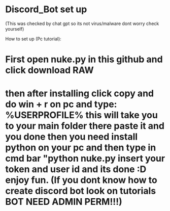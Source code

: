 # Discord_Bot set up
(This was checked by chat gpt so its not virus/malware dont worry check yourself)

How to set up (Pc tutorial):

# First open nuke.py in this github and click download RAW
# then after installing click copy and do win + r on pc and type: %USERPROFILE% this will take you to your main folder there paste it and you done then you need install python on your pc and then type in cmd bar "python nuke.py insert your token and user id and its done :D enjoy fun. (If you dont know how to create discord bot look on tutorials BOT NEED ADMIN PERM!!!)
